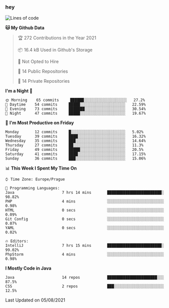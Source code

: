 ### hey

<!--START_SECTION:waka-->
![Lines of code](https://img.shields.io/badge/From%20Hello%20World%20I%27ve%20Written-107693%20lines%20of%20code-blue)

**🐱 My Github Data** 

> 🏆 272 Contributions in the Year 2021
 > 
> 📦 16.4 kB Used in Github's Storage 
 > 
> 🚫 Not Opted to Hire
 > 
> 📜 14 Public Repositories 
 > 
> 🔑 14 Private Repositories  
 > 
**I'm a Night 🦉** 

```text
🌞 Morning    65 commits     ██████░░░░░░░░░░░░░░░░░░░   27.2% 
🌆 Daytime    54 commits     █████░░░░░░░░░░░░░░░░░░░░   22.59% 
🌃 Evening    73 commits     ███████░░░░░░░░░░░░░░░░░░   30.54% 
🌙 Night      47 commits     █████░░░░░░░░░░░░░░░░░░░░   19.67%

```
📅 **I'm Most Productive on Friday** 

```text
Monday       12 commits     █░░░░░░░░░░░░░░░░░░░░░░░░   5.02% 
Tuesday      39 commits     ████░░░░░░░░░░░░░░░░░░░░░   16.32% 
Wednesday    35 commits     ███░░░░░░░░░░░░░░░░░░░░░░   14.64% 
Thursday     27 commits     ██░░░░░░░░░░░░░░░░░░░░░░░   11.3% 
Friday       49 commits     █████░░░░░░░░░░░░░░░░░░░░   20.5% 
Saturday     41 commits     ████░░░░░░░░░░░░░░░░░░░░░   17.15% 
Sunday       36 commits     ███░░░░░░░░░░░░░░░░░░░░░░   15.06%

```


📊 **This Week I Spent My Time On** 

```text
⌚︎ Time Zone: Europe/Prague

💬 Programming Languages: 
Java                     7 hrs 14 mins       ████████████████████████░   98.82% 
PHP                      4 mins              ░░░░░░░░░░░░░░░░░░░░░░░░░   0.98% 
HTML                     0 secs              ░░░░░░░░░░░░░░░░░░░░░░░░░   0.09% 
Git Config               0 secs              ░░░░░░░░░░░░░░░░░░░░░░░░░   0.07% 
YAML                     0 secs              ░░░░░░░░░░░░░░░░░░░░░░░░░   0.02%

🔥 Editors: 
IntelliJ                 7 hrs 15 mins       ████████████████████████░   99.02% 
PhpStorm                 4 mins              ░░░░░░░░░░░░░░░░░░░░░░░░░   0.98%

```

**I Mostly Code in Java** 

```text
Java                     14 repos            ██████████████████████░░░   87.5% 
CSS                      2 repos             ███░░░░░░░░░░░░░░░░░░░░░░   12.5%

```



 Last Updated on 05/08/2021
<!--END_SECTION:waka-->
